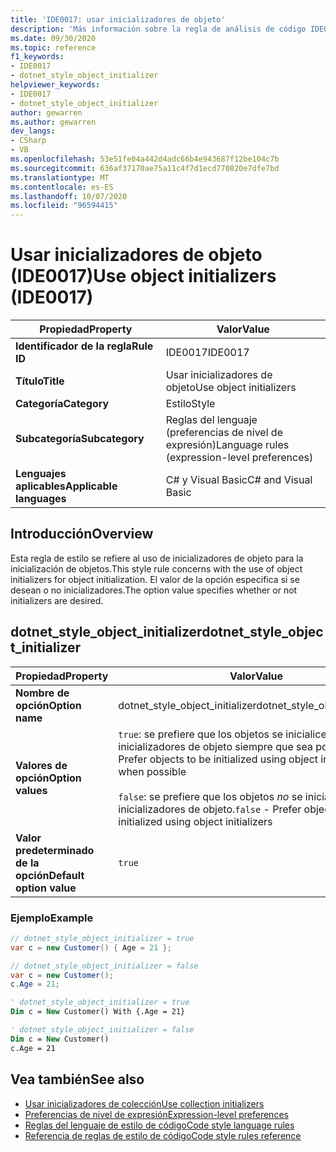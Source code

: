 ```yaml
---
title: 'IDE0017: usar inicializadores de objeto'
description: 'Más información sobre la regla de análisis de código IDE0017: usar inicializadores de objeto'
ms.date: 09/30/2020
ms.topic: reference
f1_keywords:
- IDE0017
- dotnet_style_object_initializer
helpviewer_keywords:
- IDE0017
- dotnet_style_object_initializer
author: gewarren
ms.author: gewarren
dev_langs:
- CSharp
- VB
ms.openlocfilehash: 53e51fe04a442d4adc66b4e943687f12be104c7b
ms.sourcegitcommit: 636af37170ae75a11c4f7d1ecd770820e7dfe7bd
ms.translationtype: MT
ms.contentlocale: es-ES
ms.lasthandoff: 10/07/2020
ms.locfileid: "96594415"
---
```

# <a name="use-object-initializers-ide0017"></a><span data-ttu-id="70840-103">Usar inicializadores de objeto (IDE0017)</span><span class="sxs-lookup"><span data-stu-id="70840-103">Use object initializers (IDE0017)</span></span>

|<span data-ttu-id="70840-104">Propiedad</span><span class="sxs-lookup"><span data-stu-id="70840-104">Property</span></span>|<span data-ttu-id="70840-105">Valor</span><span class="sxs-lookup"><span data-stu-id="70840-105">Value</span></span>|
|-|-|
| <span data-ttu-id="70840-106">**Identificador de la regla**</span><span class="sxs-lookup"><span data-stu-id="70840-106">**Rule ID**</span></span> | <span data-ttu-id="70840-107">IDE0017</span><span class="sxs-lookup"><span data-stu-id="70840-107">IDE0017</span></span> |
| <span data-ttu-id="70840-108">**Título**</span><span class="sxs-lookup"><span data-stu-id="70840-108">**Title**</span></span> | <span data-ttu-id="70840-109">Usar inicializadores de objeto</span><span class="sxs-lookup"><span data-stu-id="70840-109">Use object initializers</span></span> |
| <span data-ttu-id="70840-110">**Categoría**</span><span class="sxs-lookup"><span data-stu-id="70840-110">**Category**</span></span> | <span data-ttu-id="70840-111">Estilo</span><span class="sxs-lookup"><span data-stu-id="70840-111">Style</span></span> |
| <span data-ttu-id="70840-112">**Subcategoría**</span><span class="sxs-lookup"><span data-stu-id="70840-112">**Subcategory**</span></span> | <span data-ttu-id="70840-113">Reglas del lenguaje (preferencias de nivel de expresión)</span><span class="sxs-lookup"><span data-stu-id="70840-113">Language rules (expression-level preferences)</span></span> |
| <span data-ttu-id="70840-114">**Lenguajes aplicables**</span><span class="sxs-lookup"><span data-stu-id="70840-114">**Applicable languages**</span></span> | <span data-ttu-id="70840-115">C# y Visual Basic</span><span class="sxs-lookup"><span data-stu-id="70840-115">C# and Visual Basic</span></span> |

## <a name="overview"></a><span data-ttu-id="70840-116">Introducción</span><span class="sxs-lookup"><span data-stu-id="70840-116">Overview</span></span>

<span data-ttu-id="70840-117">Esta regla de estilo se refiere al uso de inicializadores de objeto para la inicialización de objetos.</span><span class="sxs-lookup"><span data-stu-id="70840-117">This style rule concerns with the use of object initializers for object initialization.</span></span> <span data-ttu-id="70840-118">El valor de la opción especifica si se desean o no inicializadores.</span><span class="sxs-lookup"><span data-stu-id="70840-118">The option value specifies whether or not initializers are desired.</span></span>

## <a name="dotnet_style_object_initializer"></a><span data-ttu-id="70840-119">dotnet_style_object_initializer</span><span class="sxs-lookup"><span data-stu-id="70840-119">dotnet_style_object_initializer</span></span>

|<span data-ttu-id="70840-120">Propiedad</span><span class="sxs-lookup"><span data-stu-id="70840-120">Property</span></span>|<span data-ttu-id="70840-121">Valor</span><span class="sxs-lookup"><span data-stu-id="70840-121">Value</span></span>|
|-|-|
| <span data-ttu-id="70840-122">**Nombre de opción**</span><span class="sxs-lookup"><span data-stu-id="70840-122">**Option name**</span></span> | <span data-ttu-id="70840-123">dotnet_style_object_initializer</span><span class="sxs-lookup"><span data-stu-id="70840-123">dotnet_style_object_initializer</span></span>
| <span data-ttu-id="70840-124">**Valores de opción**</span><span class="sxs-lookup"><span data-stu-id="70840-124">**Option values**</span></span> | <span data-ttu-id="70840-125">`true`: se prefiere que los objetos se inicialicen con inicializadores de objeto siempre que sea posible.</span><span class="sxs-lookup"><span data-stu-id="70840-125">`true` - Prefer objects to be initialized using object initializers when possible</span></span><br /><br /><span data-ttu-id="70840-126">`false`: se prefiere que los objetos *no* se inicialicen con inicializadores de objeto.</span><span class="sxs-lookup"><span data-stu-id="70840-126">`false` - Prefer objects to *not* be initialized using object initializers</span></span> |
| <span data-ttu-id="70840-127">**Valor predeterminado de la opción**</span><span class="sxs-lookup"><span data-stu-id="70840-127">**Default option value**</span></span> | `true` |

### <a name="example"></a><span data-ttu-id="70840-128">Ejemplo</span><span class="sxs-lookup"><span data-stu-id="70840-128">Example</span></span>

```csharp
// dotnet_style_object_initializer = true
var c = new Customer() { Age = 21 };

// dotnet_style_object_initializer = false
var c = new Customer();
c.Age = 21;
```

```vb
' dotnet_style_object_initializer = true
Dim c = New Customer() With {.Age = 21}

' dotnet_style_object_initializer = false
Dim c = New Customer()
c.Age = 21
```

## <a name="see-also"></a><span data-ttu-id="70840-129">Vea también</span><span class="sxs-lookup"><span data-stu-id="70840-129">See also</span></span>

- [<span data-ttu-id="70840-130">Usar inicializadores de colección</span><span class="sxs-lookup"><span data-stu-id="70840-130">Use collection initializers</span></span>](ide0028.md)
- [<span data-ttu-id="70840-131">Preferencias de nivel de expresión</span><span class="sxs-lookup"><span data-stu-id="70840-131">Expression-level preferences</span></span>](expression-level-preferences.md)
- [<span data-ttu-id="70840-132">Reglas del lenguaje de estilo de código</span><span class="sxs-lookup"><span data-stu-id="70840-132">Code style language rules</span></span>](language-rules.md)
- [<span data-ttu-id="70840-133">Referencia de reglas de estilo de código</span><span class="sxs-lookup"><span data-stu-id="70840-133">Code style rules reference</span></span>](index.md)
